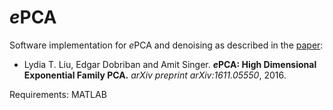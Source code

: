 # *e*PCA
Software implementation for *e*PCA and denoising as described in the [paper](http://arxiv.org/abs/1611.05550):
* Lydia T. Liu, Edgar Dobriban and Amit Singer. ***e*****PCA: High Dimensional Exponential Family PCA.**  *arXiv preprint arXiv:1611.05550*, 2016. 

Requirements: MATLAB
